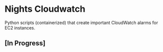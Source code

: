 # Nights Cloudwatch 

Python scripts (containerized) that create important CloudWatch alarms for EC2 instances. 


## [In Progress]